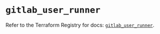 # `gitlab_user_runner`

Refer to the Terraform Registry for docs: [`gitlab_user_runner`](https://registry.terraform.io/providers/gitlabhq/gitlab/18.3.0/docs/resources/user_runner).
